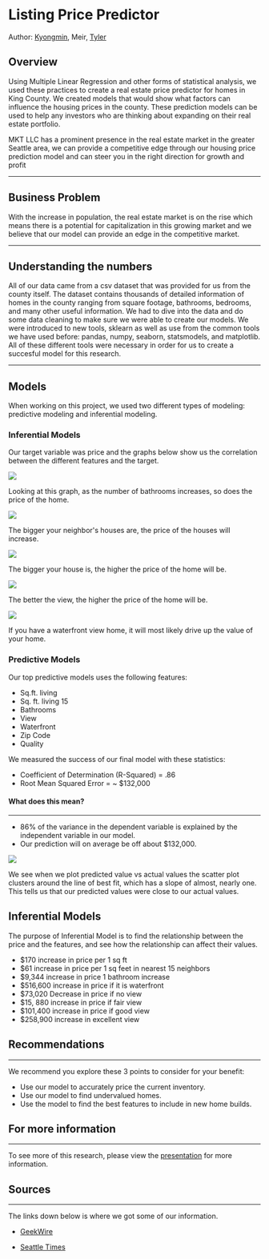 # Listing Price Predictor

Author: [Kyongmin](https://www.linkedin.com/in/kyongminso/), Meir, [Tyler](https://www.linkedin.com/in/tyler-wood-08a036216/)



## Overview

Using Multiple Linear Regression and other forms of statistical analysis, we used these practices to create a real estate price predictor for homes in King County. We created models that would show what factors can influence the housing prices in the county. These prediction models can be used to help any investors who are thinking about expanding on their real estate portfolio.

MKT LLC has a prominent presence in the real estate market in the greater Seattle area, we can provide a competitive edge through our housing price prediction model and can steer you in the right direction for growth and profit


---------------
## Business Problem 
With the increase in population, the real estate market is on the rise which means there is a potential for capitalization in this growing market and we believe that our model can provide an edge in the competitive market.

------------

## Understanding the numbers


All of our data came from a csv dataset that was provided for us from the county itself. The dataset contains thousands of detailed information of homes in the county ranging from square footage, bathrooms, bedrooms, and many other useful information. We had to dive into the data and do some data cleaning to make sure we were able to create our models. We were introduced to new tools, sklearn as well as use from the common tools we have used before:  pandas, numpy, seaborn, statsmodels, and matplotlib. All of these different tools were necessary in order for us to create a succesful model for this research. 

------
## Models 

When working on this project, we used two different types of modeling: predictive modeling and inferential modeling. 


### Inferential Models


Our target variable was price and the graphs below show us the correlation between the different features and the target. 


<img src="Images/bathroom_bar.png">

Looking at this graph, as the number of bathrooms increases, so does the price of the home. 

<img src="Images/sqft_living15_regplot.png">

The bigger your neighbor's houses are, the price of the houses will increase. 

<img src="Images/sqft_living_regplot.png">

The bigger your house is, the higher the price of the home will be. 



<img src="Images/view_bar.png">

The better the view, the higher the price of the home will be. 



<img src="Images/waterfront_bar.png">

If you have a waterfront view home, it will most likely drive up the value of your home. 

### Predictive Models

Our top predictive models uses the following features: 
- Sq.ft. living 
- Sq. ft. living 15 
- Bathrooms
- View 
- Waterfront 
- Zip Code 
- Quality 

We measured the success of our final model with these statistics: 

- Coefficient of Determination (R-Squared) = .86
- Root Mean Squared Error = ~ $132,000

#### What does this mean?
---
- 86% of the variance in the dependent variable is explained by the independent variable in our model.
- Our prediction will on average be off about $132,000. 
 

<img src="https://github.com/kyongminso/phase_2_project/raw/main/Images/preds_actual_regplot.png">

We see when we plot predicted value vs actual values the scatter plot clusters around the line of best fit, which has a slope of almost, nearly one. This tells us that our predicted values were close to our actual values. 



## Inferential Models 
The purpose of Inferential Model is to find the relationship between the price and the features, and see how the relationship can affect their values. 

- $170 increase in price per 1 sq ft
- $61 increase in price per 1 sq feet in nearest 15 neighbors
- $9,344 increase in price 1 bathroom increase
- $516,600 increase in price if it is waterfront
- $73,020 Decrease in price if no view
- $15, 880 increase in price if fair view 
- $101,400 increase in price if good view 
- $258,900 increase in excellent view  


## Recommendations 
-------
We recommend you explore these 3 points to consider for your benefit: 
- Use our model to accurately price the current inventory. 
- Use our model to find undervalued homes. 
- Use the model to find the best features to include in new home builds. 




## For more information
---
To see more of this research, please view the [presentation](https://docs.google.com/presentation/d/1yD90aYa58sU7afved1218I4qQN6k-hgGJ7FpRrDJ0fU/edit#slide=id.g120e22c8c1b_2_20) for more information. 


## Sources
---
The links down below is where we got some of our information. 

- [GeekWire](https://www.geekwire.com/2021/census-data-shows-seattles-population-surge-last-decade-fueled-part-tech-job-growth/)

- [Seattle Times](https://www.seattletimes.com/seattle-news/data/surprise-seattle-was-the-fastest-growing-big-u-s-city-in-2020/)